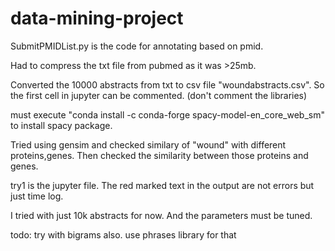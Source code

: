 # data-mining-project

SubmitPMIDList.py is the code for annotating based on pmid.

Had to compress the txt file from pubmed as it was >25mb.

Converted the 10000 abstracts from txt to csv file "woundabstracts.csv". So the first cell in jupyter can be commented. (don't comment the libraries)

must execute "conda install -c conda-forge spacy-model-en_core_web_sm" to install spacy package.

Tried using gensim and checked similary of "wound" with different proteins,genes. Then checked the similarity between those proteins and genes.

try1 is the jupyter file. The red marked text in the output are not errors but just time log. 


I tried with just 10k abstracts for now. And the parameters must be tuned.

todo: try with bigrams also. use phrases library for that
